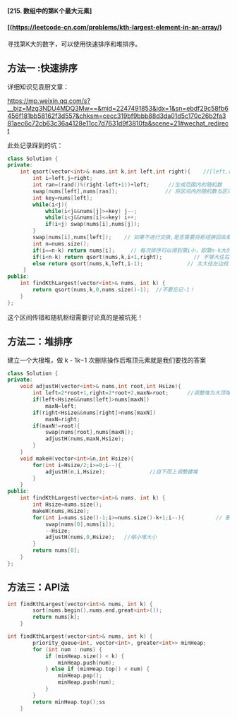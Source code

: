 #### [215. 数组中的第K个最大元素]

#### [(https://leetcode-cn.com/problems/kth-largest-element-in-an-array/)

寻找第K大的数字，可以使用快速排序和堆排序。

## 方法一 :快速排序

详细知识见袁厨文章：

https://mp.weixin.qq.com/s?__biz=Mzg3NDU4MDQ3Mw==&mid=2247491853&idx=1&sn=ebdf29c58fb6456f181bb58162f3d557&chksm=cecc319bf9bbb88d3da01d5c170c26b2fa381aec6c72cb63c36a4128e11cc7d7631d9f3810fa&scene=21#wechat_redirect

此处记录踩到的坑：

```cpp
class Solution {
private:
    int qsort(vector<int>& nums,int k,int left,int right){    //[left,right]区间
        int i=left,j=right;
        int ran=(rand()%(right-left+1))+left;      //生成范围内的随机数
        swap(nums[left],nums[ran]);               // 将区间内的随机数与区间内第一个进行交换。
        int key=nums[left];
        while(i<j){
            while(i<j&&nums[j]>=key) j--;
            while(i<j&&nums[i]<=key) i++;
            if(i<j) swap(nums[i],nums[j]);
        }
        swap(nums[i],nums[left]);    // 如果不进行交换,是否需要将枢纽换回去需要讨论过于繁琐。
        int n=nums.size();
        if(i==n-k) return nums[i];     // 每次排序可以得到第i小，即第n-k大的数
        if(i<n-k) return qsort(nums,k,i+1,right);          // 不够大往右边找
        else return qsort(nums,k,left,i-1);              // 太大往左边找
     }
public:
    int findKthLargest(vector<int>& nums, int k) {
        return qsort(nums,k,0,nums.size()-1);  //不要忘记-1！
    }
};


```

这个区间传错和随机枢纽需要讨论真的是被坑死！

## 方法二：堆排序

建立一个大根堆，做 k - 1*k*−1 次删除操作后堆顶元素就是我们要找的答案

```cpp
class Solution {
private:
    void adjustH(vector<int>& nums,int root,int Hsize){
        int left=2*root+1,right=2*root+2,maxN=root;      //调整堆为大顶堆
        if(left<Hsize&&nums[left]>nums[maxN])
            maxN=left;
        if(right<Hsize&&nums[right]>nums[maxN])
            maxN=right;
        if(maxN!=root){
            swap(nums[root],nums[maxN]);
            adjustH(nums,maxN,Hsize);
        }
    }
    void makeH(vector<int>&n,int Hsize){
        for(int i=Hsize/2;i>=0;i--){
            adjustH(n,i,Hsize);              //自下而上调整建堆
        }
    }
public:
    int findKthLargest(vector<int>& nums, int k) {
        int Hsize=nums.size();
        makeH(nums,Hsize);
        for(int i=nums.size()-1;i>=nums.size()-k+1;i--){          // 删除k次堆顶得到结果
            swap(nums[0],nums[i]);
            --Hsize;
            adjustH(nums,0,Hsize);   //缩小堆大小
        }
        return nums[0];
    }
};
```

## 方法三：API法

```cpp
int findKthLargest(vector<int>& nums, int k) {
        sort(nums.begin(),nums.end,great<int>());
        return nums[k];
    }

int findKthLargest(vector<int>& nums, int k) {
        priority_queue<int, vector<int>, greater<int>> minHeap;
        for (int num : nums) {
            if (minHeap.size() < k) {
                minHeap.push(num);
            } else if (minHeap.top() < num) {
                minHeap.pop();
                minHeap.push(num);
            }
        }
        return minHeap.top();ss
    }

```

